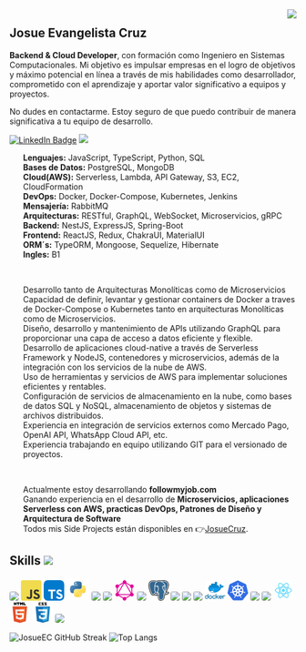 <img align="right" src="https://media.licdn.com/dms/image/D4E16AQEGSo-IGRGHbQ/profile-displaybackgroundimage-shrink_350_1400/0/1713039690400?e=1727913600&v=beta&t=ULWbcLF4jzga6_YhcGuC1Zr_UWi-4OpJXcU2zYb1uDw" />

<h2><strong>Josue Evangelista Cruz</strong></h2>
<p><strong>Backend & Cloud Developer</strong>, con formación como Ingeniero en Sistemas Computacionales. Mi objetivo es impulsar empresas en el logro de objetivos y máximo potencial en línea a través de mis habilidades como desarrollador, comprometido con el aprendizaje y aportar valor significativo a equipos y proyectos.</p>
<p>No dudes en contactarme. Estoy seguro de que puedo contribuir de manera significativa a tu equipo de desarrollo.</p>
<p><a href="https://www.linkedin.com/in/josue-evangelista-cruz-213461264/"><img src="https://img.shields.io/badge/-@JosueEC-0077B5?style=flat-square&amp;labelColor=0077B5&amp;logo=LinkedIn&amp;link=https://www.linkedin.com/in/josue-evangelista-cruz-213461264/" alt="LinkedIn Badge"></a>  <img src="https://img.shields.io/badge/-josueev.cruz@gmail.com-0077B5?style=flat-square&amp;labelColor=0077B5&amp;logo=Gmail&amp; alt="Gmail Badge"></p>
<ul style="list-style:none">
  <li><strong>Lenguajes:</strong> JavaScript, TypeScript, Python, SQL</li>
  <li><strong>Bases de Datos:</strong> PostgreSQL, MongoDB</li>
  <li><strong>Cloud(AWS):</strong> Serverless, Lambda, API Gateway, S3, EC2, CloudFormation</li>
  <li><strong>DevOps:</strong> Docker, Docker-Compose, Kubernetes, Jenkins</li>
  <li><strong>Mensajería:</strong> RabbitMQ</li>
  <li><strong>Arquitecturas:</strong> RESTful, GraphQL, WebSocket, Microservicios, gRPC</li>
  <li><strong>Backend:</strong> NestJS, ExpressJS, Spring-Boot</li>
  <li><strong>Frontend:</strong> ReactJS, Redux, ChakraUI, MaterialUI</li>
  <li><strong>ORM´s:</strong> TypeORM, Mongoose, Sequelize, Hibernate</li>
  <li><strong>Ingles:</strong> B1</li>
</ul>
<br>
<ul style="list-style:none">
  <li>Desarrollo tanto de Arquitecturas Monolíticas como de Microservicios</li>
  <li>Capacidad de definir, levantar y gestionar containers de Docker a traves de Docker-Compose o Kubernetes tanto en arquitecturas Monolíticas como de Microservicios.</li>
  <li>Diseño, desarrollo y mantenimiento de APIs utilizando GraphQL para proporcionar una capa de acceso a datos eficiente y flexible.</li>
  <li>Desarrollo de aplicaciones cloud-native a través de Serverless Framework y NodeJS, contenedores y microservicios, además de la integración con los servicios de la nube de AWS.</li>
  <li>Uso de herramientas y servicios de AWS para implementar soluciones eficientes y rentables.</li>
  <li>Configuración de servicios de almacenamiento en la nube, como bases de datos SQL y NoSQL, almacenamiento de objetos y sistemas de archivos distribuidos.</li>
  <li>Experiencia en integración de servicios externos como Mercado Pago, OpenAI API, WhatsApp Cloud API, etc.</li>
  <li>Experiencia trabajando en equipo utilizando GIT para el versionado de proyectos.</li>
</ul>
<br>
<ul style="list-style:none">
  <li>Actualmente estoy desarrollando <strong>followmyjob.com</strong></li>
  <li>Ganando experiencia en el desarrollo de <strong>Microservicios, aplicaciones Serverless con AWS, practicas DevOps, Patrones de Diseño y Arquitectura de Software</strong></li>
  <li>Todos mis Side Projects están disponibles en 👉<a href="https://josue-cruz.vercel.app/">JosueCruz</a>.</li>
</ul>
<h2>Skills <img src = "https://media2.giphy.com/media/QssGEmpkyEOhBCb7e1/giphy.gif?cid=ecf05e47a0n3gi1bfqntqmob8g9aid1oyj2wr3ds3mg700bl&rid=giphy.gif" width = 32px></h2>
<p align="left">
<img width ='36px' style="border-radius: 20%;" src ='https://avatars.githubusercontent.com/u/9950313?s=48&v=4'>
<img width ='36px' style="border-radius: 10%;" src ='https://raw.githubusercontent.com/github/explore/80688e429a7d4ef2fca1e82350fe8e3517d3494d/topics/javascript/javascript.png?size=48'>
<img width ='36px' style="border-radius: 20%;" src ='https://raw.githubusercontent.com/github/explore/80688e429a7d4ef2fca1e82350fe8e3517d3494d/topics/typescript/typescript.png?size=48'>
<img width ='40px' style="border-radius: 20%;" src ='https://raw.githubusercontent.com/github/explore/80688e429a7d4ef2fca1e82350fe8e3517d3494d/topics/python/python.png?size=48'>
<img width ='36px' style="border-radius: 20%;" src ='https://github.com/nestjs.png?size=40'>
<img width ='36px' style="border-radius: 20%;" src ='https://avatars.githubusercontent.com/u/13742415?s=48&v=4'>
<img width ='36px' style="border-radius: 20%;" src ='https://raw.githubusercontent.com/github/explore/e65ef46ef3e7bc457c93622f6a89fe8d3fd131d5/topics/graphql/graphql.png?size=48'>
<img width ='36px' style="border-radius: 20%;" src ='https://github.com/spring-projects.png?size=40'>
<img width ='36px' style="border-radius: 20%;" src ='https://raw.githubusercontent.com/github/explore/80688e429a7d4ef2fca1e82350fe8e3517d3494d/topics/postgresql/postgresql.png?size=48'>
<img width ='36px' style="border-radius: 20%;" src ='https://github.com/mongodb.png?size=40'>
<img width ='36px' style="border-radius: 20%;" src ='https://github.com/hibernate.png?size=40'>
<img width ='36px' style="border-radius: 20%;" src ='https://github.com/typeorm.png?size=40'>
<img width ='36px' style="border-radius: 20%;" src ='https://raw.githubusercontent.com/github/explore/80688e429a7d4ef2fca1e82350fe8e3517d3494d/topics/docker/docker.png?size=48'>
<img width ='36px' style="border-radius: 20%;" src ='https://raw.githubusercontent.com/github/explore/01ea2a586e5da744792d0ccfce2f68b861f29301/topics/kubernetes/kubernetes.png?size=48'>
<img width ='36px' style="border-radius: 20%;" src ='https://github.com/jenkinsci.png?size=40'>
<img width ='36px' style="border-radius: 20%;" src ='https://github.com/aws.png?size=40'>
<img width ='36px' style="border-radius: 20%;" src ='https://raw.githubusercontent.com/github/explore/80688e429a7d4ef2fca1e82350fe8e3517d3494d/topics/react/react.png?size=48'>
<img width ='36px' style="border-radius: 20%;" src ='https://raw.githubusercontent.com/github/explore/80688e429a7d4ef2fca1e82350fe8e3517d3494d/topics/html/html.png?size=48'>
<img width ='36px' style="border-radius: 20%;" src ='https://raw.githubusercontent.com/github/explore/80688e429a7d4ef2fca1e82350fe8e3517d3494d/topics/css/css.png?size=48'>
<img width ='36px' style="border-radius: 20%;" src ='https://github.com/git.png?size=40'>

<!-- <img width ='32px' src ='https://raw.githubusercontent.com/rahulbanerjee26/githubAboutMeGenerator/main/icons/mongodb.svg'> -->
</p>


![JosueEC GitHub Streak](https://github-readme-streak-stats.herokuapp.com/?user=josueec&theme=dark&hide_border=true)
 ![Top Langs](https://github-readme-stats.vercel.app/api/top-langs/?username=josueec&theme=dark&show_icons=true&hide_border=true&layout=compact)
